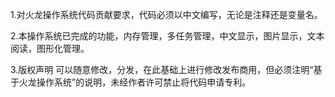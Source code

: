 1.对火龙操作系统代码贡献要求，代码必须以中文编写，无论是注释还是变量名。

2.本操作系统已完成的功能，内存管理，多任务管理，中文显示，图片显示，文本阅读，图形化管理。

3.版权声明 可以随意修改，分发，在此基础上进行修改发布商用，但必须注明“基于火龙操作系统”的说明，未经作者许可禁止将代码申请专利。 